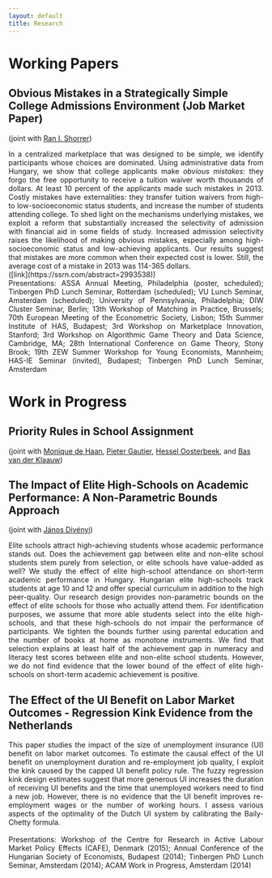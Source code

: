 ```yaml
---
layout: default
title: Research
---
```


# Working Papers
## Obvious Mistakes in a Strategically Simple College Admissions Environment (Job Market Paper)
(joint with [Ran I. Shorrer](http://rshorrer.weebly.com/))

<div style="text-align: justify"> In a centralized marketplace that was designed to be simple, we identify participants whose choices are dominated. Using administrative data from Hungary, we show that college applicants make <i>obvious mistakes</i>: they forgo the free opportunity to receive a tuition waiver worth thousands of dollars. At least 10 percent of the applicants made such mistakes in 2013. Costly mistakes have externalities: they transfer tuition waivers from high- to low-socioeconomic status students, and increase the number of students attending college. To shed light on the mechanisms underlying mistakes, we exploit a reform that substantially increased the selectivity of admission with financial aid in some fields of study. Increased admission selectivity raises the likelihood of making obvious mistakes, especially among high-socioeconomic status and low-achieving applicants. Our results suggest that mistakes are more common when their expected cost is lower. Still, the average cost of a mistake in 2013 was 114-365 dollars. </div> ([link](https://ssrn.com/abstract=2993538)) 
<br>
<div style="text-align: justify"> Presentations: ASSA Annual Meeting, Philadelphia (poster, scheduled); Tinbergen PhD Lunch Seminar, Rotterdam (scheduled); VU Lunch Seminar, Amsterdam (scheduled); University of Pennsylvania, Philadelphia; DIW Cluster Seminar, Berlin; 13th Workshop of Matching in Practice, Brussels; 70th European Meeting of the Econometric Society, Lisbon; 15th Summer Institute of HAS, Budapest; 3rd Workshop on Marketplace Innovation, Stanford; 3rd Workshop on Algorithmic Game Theory and Data Science, Cambridge, MA; 28th International Conference on Game Theory, Stony Brook; 19th ZEW Summer Workshop for Young Economists, Mannheim; HAS-IE Seminar (invited), Budapest; Tinbergen PhD Lunch Seminar, Amsterdam </div>

# Work in Progress
## Priority Rules in School Assignment
(joint with [Monique de Haan](http://www.moniquedehaan.nl/), [Pieter Gautier](https://sites.google.com/site/pietgautier/), [Hessel Oosterbeek](http://oosterbeek.economists.nl/), and [Bas van der Klaauw](http://personal.vu.nl/b.vander.klaauw/))

## The Impact of Elite High-Schools on Academic Performance: A Non-Parametric Bounds Approach
(joint with [János Divényi](http://divenyijanos.github.io/))

<div style="text-align: justify"> Elite schools attract high-achieving students whose academic performance stands out. Does the achievement gap between elite and non-elite school students stem purely from selection, or elite schools have value-added as well? We study the effect of elite high-school attendance on short-term academic performance in Hungary. Hungarian elite high-schools track students at age 10 and 12 and offer special curriculum in addition to the high peer-quality. Our research design provides non-parametric bounds on the effect of elite schools for those who actually attend them. For identification purposes, we assume that more able students select into the elite high-schools, and that these high-schools do not impair the performance of participants. We tighten the bounds further using parental education and the number of books at home as monotone instruments. We find that selection explains at least half of the achievement gap in numeracy and literacy test scores between elite and non-elite school students. However, we do not find evidence that the lower bound of the effect of elite high-schools on short-term academic achievement is positive. </div>

## The Effect of the UI Benefit on Labor Market Outcomes - Regression Kink Evidence from the Netherlands

<div style="text-align: justify">  This paper studies the impact of the size of unemployment insurance (UI) benefit on labor market outcomes. To estimate the causal effect of the UI benefit on unemployment duration and re-employment job quality, I exploit the kink caused by the capped UI benefit policy rule. The fuzzy regression kink design estimates suggest that more generous UI increases the duration of receiving UI benefits and the time that unemployed workers need to find a new job. However, there is no evidence that the UI benefit improves re-employment wages or the number of working hours. I assess various aspects of the optimality of the Dutch UI system by calibrating the Baily-Chetty formula. </div>
<br>
<div style="text-align: justify"> Presentations: Workshop of the Centre for Research in Active Labour Market Policy Effects (CAFE), Denmark (2015); Annual Conference of the Hungarian Society of Economists, Budapest (2014); Tinbergen PhD Lunch Seminar, Amsterdam (2014); ACAM Work in Progress, Amsterdam (2014)  </div>



